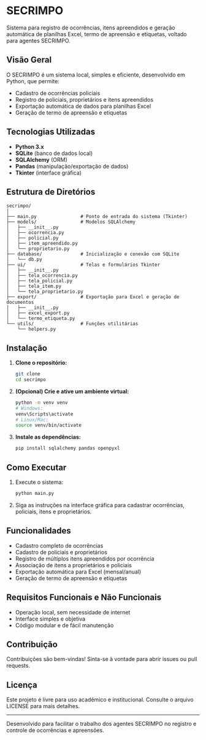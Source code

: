 # SECRIMPO

Sistema para registro de ocorrências, itens apreendidos e geração automática de planilhas Excel, termo de apreensão e etiquetas, voltado para agentes SECRIMPO.

## Visão Geral
O SECRIMPO é um sistema local, simples e eficiente, desenvolvido em Python, que permite:
- Cadastro de ocorrências policiais
- Registro de policiais, proprietários e itens apreendidos
- Exportação automática de dados para planilhas Excel
- Geração de termo de apreensão e etiquetas

## Tecnologias Utilizadas
- **Python 3.x**
- **SQLite** (banco de dados local)
- **SQLAlchemy** (ORM)
- **Pandas** (manipulação/exportação de dados)
- **Tkinter** (interface gráfica)

## Estrutura de Diretórios
```
secrimpo/
│
├── main.py                # Ponto de entrada do sistema (Tkinter)
├── models/                # Modelos SQLAlchemy
│   ├── __init__.py
│   ├── ocorrencia.py
│   ├── policial.py
│   ├── item_apreendido.py
│   └── proprietario.py
├── database/              # Inicialização e conexão com SQLite
│   └── db.py
├── ui/                    # Telas e formulários Tkinter
│   ├── __init__.py
│   ├── tela_ocorrencia.py
│   ├── tela_policial.py
│   ├── tela_item.py
│   └── tela_proprietario.py
├── export/                # Exportação para Excel e geração de documentos
│   ├── __init__.py
│   ├── excel_export.py
│   └── termo_etiqueta.py
└── utils/                 # Funções utilitárias
    └── helpers.py
```

## Instalação
1. **Clone o repositório:**
   ```bash
   git clone 
   cd secrimpo
   ```
2. **(Opcional) Crie e ative um ambiente virtual:**
   ```bash
   python -m venv venv
   # Windows:
   venv\Scripts\activate
   # Linux/Mac:
   source venv/bin/activate
   ```
3. **Instale as dependências:**
   ```bash
   pip install sqlalchemy pandas openpyxl
   ```

## Como Executar
1. Execute o sistema:
   ```bash
   python main.py
   ```
2. Siga as instruções na interface gráfica para cadastrar ocorrências, policiais, itens e proprietários.

## Funcionalidades
- Cadastro completo de ocorrências
- Cadastro de policiais e proprietários
- Registro de múltiplos itens apreendidos por ocorrência
- Associação de itens a proprietários e policiais
- Exportação automática para Excel (mensal/anual)
- Geração de termo de apreensão e etiquetas

## Requisitos Funcionais e Não Funcionais
- Operação local, sem necessidade de internet
- Interface simples e objetiva
- Código modular e de fácil manutenção

## Contribuição
Contribuições são bem-vindas! Sinta-se à vontade para abrir issues ou pull requests.

## Licença
Este projeto é livre para uso acadêmico e institucional. Consulte o arquivo LICENSE para mais detalhes.

---
Desenvolvido para facilitar o trabalho dos agentes SECRIMPO no registro e controle de ocorrências e apreensões. 